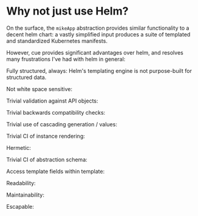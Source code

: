 # Why not just use Helm?

On the surface, the `mikeApp` abstraction provides similar functionality to a decent helm chart: a vastly simplified input produces a suite of templated and standardized Kubernetes manifests. 


However, cue provides significant advantages over helm, and resolves many frustrations I've had with helm in general:

Fully structured, always:
Helm's templating engine is not purpose-built for structured data. 

Not white space sensitive:

Trivial validation against API objects:

Trivial backwards compatibility checks:

Trivial use of cascading generation / values:

Trivial CI of instance rendering:

Hermetic:

Trivial CI of abstraction schema:

Access template fields within template:

Readability:

Maintainability:

Escapable: 